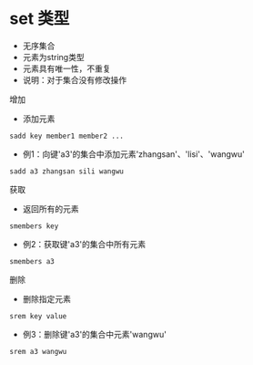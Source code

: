 # set 类型


- ⽆序集合
- 元素为string类型
- 元素具有唯⼀性，不重复
- 说明：对于集合没有修改操作

增加

- 添加元素

```
sadd key member1 member2 ...
```

- 例1：向键'a3'的集合中添加元素'zhangsan'、'lisi'、'wangwu'

```
sadd a3 zhangsan sili wangwu
```

获取

- 返回所有的元素

```
smembers key
```

- 例2：获取键'a3'的集合中所有元素

```
smembers a3
```

删除

- 删除指定元素

```
srem key value
```

- 例3：删除键'a3'的集合中元素'wangwu'

```
srem a3 wangwu
```

